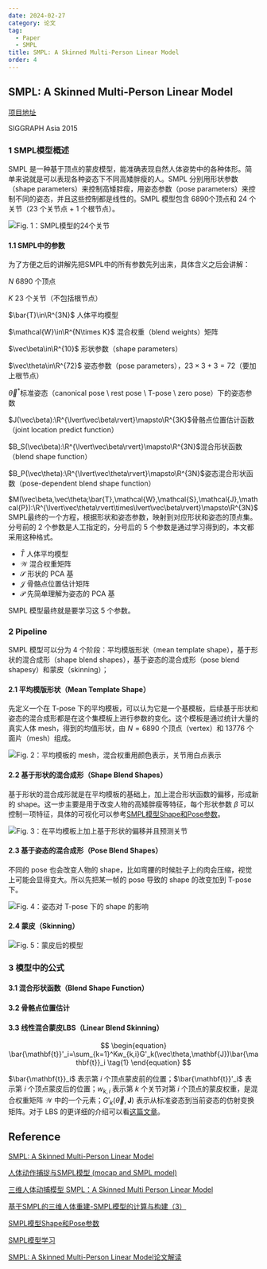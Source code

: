 ```yaml
---
date: 2024-02-27
category: 论文
tag:
  - Paper
  - SMPL
title: SMPL: A Skinned Multi-Person Linear Model
order: 4
---
```


## SMPL: A Skinned Multi-Person Linear Model

[项目地址](https://smpl.is.tue.mpg.de)

SIGGRAPH Asia 2015

### 1 SMPL模型概述

SMPL 是一种基于顶点的蒙皮模型，能准确表现自然人体姿势中的各种体形。简单来说就是可以表现各种姿态下不同高矮胖瘦的人。SMPL 分别用形状参数（shape parameters）来控制高矮胖瘦，用姿态参数（pose parameters）来控制不同的姿态，并且这些控制都是线性的。SMPL 模型包含 6890​ 个顶点和 24 个关节（23 个关节点 + 1 个根节点）。

![Fig. 1：SMPL模型的24个关节](http://rocyan.oss-cn-hangzhou.aliyuncs.com/notes/ps9e7y.png)



#### 1.1 SMPL中的参数

为了方便之后的讲解先把SMPL中的所有参数先列出来，具体含义之后会讲解：

$N$ 6890 个顶点

$K$ 23 个关节（不包括根节点）

$\bar{T}\in\R^{3N}$ 人体平均模型

$\mathcal{W}\in\R^{N\times K}$ 混合权重（blend weights）矩阵

$\vec\beta\in\R^{10}$ 形状参数（shape parameters）

$\vec\theta\in\R^{72}$ 姿态参数（pose parameters），$23 \times 3 + 3 = 72$（要加上根节点）

$\vec\theta^*$​​ 标准姿态（canonical pose \ rest pose \ T-pose \ zero pose）下的姿态参数

$J(\vec\beta):\R^{\lvert\vec\beta\rvert}\mapsto\R^{3K}$​ 骨骼点位置估计函数（joint location predict function）

$B_S(\vec\beta):\R^{\lvert\vec\beta\rvert}\mapsto\R^{3N}$​ 混合形状函数（blend shape function）

$B_P(\vec\theta):\R^{\lvert\vec\theta\rvert}\mapsto\R^{3N}$​ 姿态混合形状函数（pose-dependent blend shape function）

$M(\vec\beta,\vec\theta;\bar{T},\mathcal{W},\mathcal{S},\mathcal{J},\mathcal{P}):\R^{\lvert\vec\theta\rvert\times\lvert\vec\beta\rvert}\mapsto\R^{3N}$ SMPL最终的一个方程，根据形状和姿态参数，映射到对应形状和姿态的顶点集。分号前的 2 个参数是人工指定的，分号后的 5 个参数是通过学习得到的，本文都采用这种格式。

- $\bar{T}$ 人体平均模型
- $\mathcal{W}$​ 混合权重矩阵
- $\mathcal{S}$ 形状的 PCA 基
- $\mathcal{J}$ 骨骼点位置估计矩阵
- $\mathcal{P}$ 先简单理解为姿态的 PCA 基

SMPL 模型最终就是要学习这 5 个参数。



### 2 Pipeline

SMPL 模型可以分为 4 个阶段：平均模版形状（mean template shape），基于形状的混合成形（shape blend shapes），基于姿态的混合成形（pose blend shapesy）和蒙皮（skinning）；

#### 2.1 平均模版形状（Mean Template Shape）

先定义一个在 T-pose 下的平均模板，可以认为它是一个基模板，后续基于形状和姿态的混合成形都是在这个集模板上进行参数的变化。这个模板是通过统计大量的真实人体 mesh，得到的均值形状，由 $N=6890$ 个顶点（vertex）和 13776 个面片（mesh）组成。

![Fig. 2：平均模板的 mesh，混合权重用颜色表示，关节用白点表示](http://rocyan.oss-cn-hangzhou.aliyuncs.com/notes/hym0vq.png)

#### 2.2 基于形状的混合成形（Shape Blend Shapes）

基于形状的混合成形就是在平均模板的基础上，加上混合形状函数的偏移，形成新的 shape。这一步主要是用于改变人物的高矮胖瘦等特征，每个形状参数 $\beta$ 可以控制一项特征，具体的可视化可以参考[SMPL模型Shape和Pose参数](https://wap.sciencenet.cn/blog-465130-1177111.html)。

![Fig. 3：在平均模板上加上基于形状的偏移并且预测关节](http://rocyan.oss-cn-hangzhou.aliyuncs.com/notes/3k6z3u.png)

#### 2.3 基于姿态的混合成形（Pose Blend Shapes）

不同的 pose 也会改变人物的 shape，比如弯腰的时候肚子上的肉会压缩，视觉上可能会显得变大。所以先把某一帧的 pose 导致的 shape 的改变加到 T-pose 下。

![Fig. 4：姿态对 T-pose 下的 shape 的影响](http://rocyan.oss-cn-hangzhou.aliyuncs.com/notes/f2actb.png)

#### 2.4 蒙皮（Skinning）



![Fig. 5：蒙皮后的模型](http://rocyan.oss-cn-hangzhou.aliyuncs.com/notes/tmpmmi.png)


### 3 模型中的公式

#### 3.1 混合形状函数（Blend Shape Function）



#### 3.2 骨骼点位置估计

#### 3.3 线性混合蒙皮LBS（Linear Blend Skinning）

$$
\begin{equation}
\bar{\mathbf{t}}'_i=\sum_{k=1}^Kw_{k,i}G'_k(\vec\theta,\mathbf{J})\bar{\mathbf{t}}_i
\tag{1}
\end{equation}
$$

$\bar{\mathbf{t}}_i$ 表示第 $i$ 个顶点蒙皮前的位置；$\bar{\mathbf{t}}'_i$ 表示第 $i$ 个顶点蒙皮后的位置；$w_{k,i}$ 表示第 $k$ 个关节对第 $i$ 个顶点的蒙皮权重，是混合权重矩阵 $\mathcal{W}$ 中的一个元素；$G'_k(\vec\theta,\mathbf{J})$ 表示从标准姿态到当前姿态的仿射变换矩阵。对于 LBS 的更详细的介绍可以看[这篇文章](https://yunyang1994.gitee.io/2021/08/21/三维人体模型-SMPL-A-Skinned-Multi-Person-Linear-Model/)。

## Reference

[SMPL: A Skinned Multi-Person Linear Model](https://files.is.tue.mpg.de/black/papers/SMPL2015.pdf)

[人体动作捕捉与SMPL模型 (mocap and SMPL model)](https://zhuanlan.zhihu.com/p/158700893)

[三维人体动捕模型 SMPL：A Skinned Multi Person Linear Model](https://yunyang1994.gitee.io/2021/08/21/三维人体模型-SMPL-A-Skinned-Multi-Person-Linear-Model/)

[基于SMPL的三维人体重建-SMPL模型的计算与构建（3）](https://zhuanlan.zhihu.com/p/458868557?utm_id=0)

[SMPL模型Shape和Pose参数](https://wap.sciencenet.cn/blog-465130-1177111.html)

[SMPL模型学习](https://www.cnblogs.com/sariel-sakura/p/14321818.html)

[SMPL: A Skinned Multi-Person Linear Model论文解读](https://blog.csdn.net/JerryZhang__/article/details/103478265?spm=1001.2101.3001.6661.1&utm_medium=distribute.pc_relevant_t0.none-task-blog-2%7Edefault%7ECTRLIST%7ERate-1-103478265-blog-127206953.235%5Ev43%5Epc_blog_bottom_relevance_base1&depth_1-utm_source=distribute.pc_relevant_t0.none-task-blog-2%7Edefault%7ECTRLIST%7ERate-1-103478265-blog-127206953.235%5Ev43%5Epc_blog_bottom_relevance_base1)
